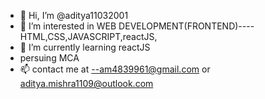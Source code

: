- 👋 Hi, I’m @aditya11032001
- 👀 I’m interested in WEB DEVELOPMENT(FRONTEND)----HTML,CSS,JAVASCRIPT,reactJS, 
- 🌱 I’m currently learning reactJS
- persuing MCA 
- 📫 contact me at --am4839961@gmail.com or aditya.mishra1109@outlook.com

<!---
aditya11032001/aditya11032001 is a ✨ special ✨ repository because its `README.md` (this file) appears on your GitHub profile.
You can click the Preview link to take a look at your changes.
--->
